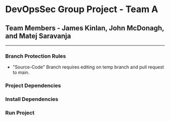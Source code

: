 # DevOpsSec Group Project - Team A

## Team Members - James Kinlan, John McDonagh, and Matej Saravanja

---

### Branch Protection Rules
* "Source-Code" Branch requires editing on temp branch and pull request to main.

### Project Dependencies

### Install Dependencies

### Run Project

